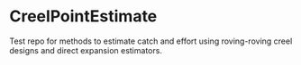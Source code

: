 # CreelPointEstimate
Test repo for methods to estimate catch and effort using roving-roving creel designs and direct expansion estimators.
